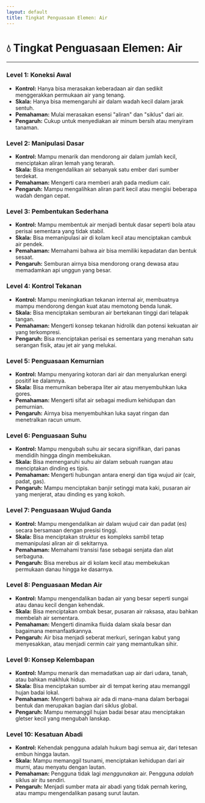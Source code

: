 ```yaml
---
layout: default
title: Tingkat Penguasaan Elemen: Air
---
```

# 💧 Tingkat Penguasaan Elemen: Air

---

### Level 1: Koneksi Awal
*   **Kontrol:** Hanya bisa merasakan keberadaan air dan sedikit menggerakkan permukaan air yang tenang.
*   **Skala:** Hanya bisa memengaruhi air dalam wadah kecil dalam jarak sentuh.
*   **Pemahaman:** Mulai merasakan esensi "aliran" dan "siklus" dari air.
*   **Pengaruh:** Cukup untuk menyediakan air minum bersih atau menyiram tanaman.

### Level 2: Manipulasi Dasar
*   **Kontrol:** Mampu menarik dan mendorong air dalam jumlah kecil, menciptakan aliran lemah yang terarah.
*   **Skala:** Bisa mengendalikan air sebanyak satu ember dari sumber terdekat.
*   **Pemahaman:** Mengerti cara memberi arah pada medium cair.
*   **Pengaruh:** Mampu mengalihkan aliran parit kecil atau mengisi beberapa wadah dengan cepat.

### Level 3: Pembentukan Sederhana
*   **Kontrol:** Mampu membentuk air menjadi bentuk dasar seperti bola atau perisai sementara yang tidak stabil.
*   **Skala:** Bisa memanipulasi air di kolam kecil atau menciptakan cambuk air pendek.
*   **Pemahaman:** Memahami bahwa air bisa memiliki kepadatan dan bentuk sesaat.
*   **Pengaruh:** Semburan airnya bisa mendorong orang dewasa atau memadamkan api unggun yang besar.

### Level 4: Kontrol Tekanan
*   **Kontrol:** Mampu meningkatkan tekanan internal air, membuatnya mampu mendorong dengan kuat atau memotong benda lunak.
*   **Skala:** Bisa menciptakan semburan air bertekanan tinggi dari telapak tangan.
*   **Pemahaman:** Mengerti konsep tekanan hidrolik dan potensi kekuatan air yang terkompresi.
*   **Pengaruh:** Bisa menciptakan perisai es sementara yang menahan satu serangan fisik, atau jet air yang melukai.

### Level 5: Penguasaan Kemurnian
*   **Kontrol:** Mampu menyaring kotoran dari air dan menyalurkan energi positif ke dalamnya.
*   **Skala:** Bisa memurnikan beberapa liter air atau menyembuhkan luka gores.
*   **Pemahaman:** Mengerti sifat air sebagai medium kehidupan dan pemurnian.
*   **Pengaruh:** Airnya bisa menyembuhkan luka sayat ringan dan menetralkan racun umum.

### Level 6: Penguasaan Suhu
*   **Kontrol:** Mampu mengubah suhu air secara signifikan, dari panas mendidih hingga dingin membekukan.
*   **Skala:** Bisa memengaruhi suhu air dalam sebuah ruangan atau menciptakan dinding es tipis.
*   **Pemahaman:** Mengerti hubungan antara energi dan tiga wujud air (cair, padat, gas).
*   **Pengaruh:** Mampu menciptakan banjir setinggi mata kaki, pusaran air yang menjerat, atau dinding es yang kokoh.

### Level 7: Penguasaan Wujud Ganda
*   **Kontrol:** Mampu mengendalikan air dalam wujud cair dan padat (es) secara bersamaan dengan presisi tinggi.
*   **Skala:** Bisa menciptakan struktur es kompleks sambil tetap memanipulasi aliran air di sekitarnya.
*   **Pemahaman:** Memahami transisi fase sebagai senjata dan alat serbaguna.
*   **Pengaruh:** Bisa merebus air di kolam kecil atau membekukan permukaan danau hingga ke dasarnya.

### Level 8: Penguasaan Medan Air
*   **Kontrol:** Mampu mengendalikan badan air yang besar seperti sungai atau danau kecil dengan kehendak.
*   **Skala:** Bisa menciptakan ombak besar, pusaran air raksasa, atau bahkan membelah air sementara.
*   **Pemahaman:** Mengerti dinamika fluida dalam skala besar dan bagaimana memanfaatkannya.
*   **Pengaruh:** Air bisa menjadi seberat merkuri, seringan kabut yang menyesakkan, atau menjadi cermin cair yang memantulkan sihir.

### Level 9: Konsep Kelembapan
*   **Kontrol:** Mampu menarik dan memadatkan uap air dari udara, tanah, atau bahkan makhluk hidup.
*   **Skala:** Bisa menciptakan sumber air di tempat kering atau memanggil hujan badai lokal.
*   **Pemahaman:** Mengerti bahwa air ada di mana-mana dalam berbagai bentuk dan merupakan bagian dari siklus global.
*   **Pengaruh:** Mampu memanggil hujan badai besar atau menciptakan gletser kecil yang mengubah lanskap.

### Level 10: Kesatuan Abadi
*   **Kontrol:** Kehendak pengguna adalah hukum bagi semua air, dari tetesan embun hingga lautan.
*   **Skala:** Mampu memanggil tsunami, menciptakan kehidupan dari air murni, atau menyatu dengan lautan.
*   **Pemahaman:** Pengguna tidak lagi *menggunakan* air. Pengguna *adalah* siklus air itu sendiri.
*   **Pengaruh:** Menjadi sumber mata air abadi yang tidak pernah kering, atau mampu mengendalikan pasang surut lautan.
